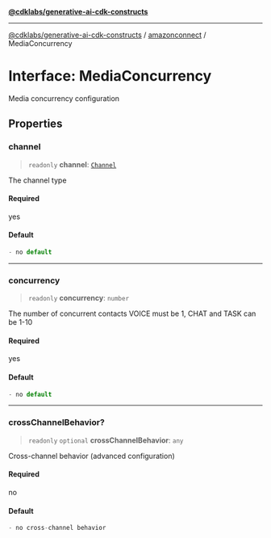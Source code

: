 [**@cdklabs/generative-ai-cdk-constructs**](../../../../README.md)

***

[@cdklabs/generative-ai-cdk-constructs](../../../../README.md) / [amazonconnect](../README.md) / MediaConcurrency

# Interface: MediaConcurrency

Media concurrency configuration

## Properties

### channel

> `readonly` **channel**: [`Channel`](../enumerations/Channel.md)

The channel type

#### Required

yes

#### Default

```ts
- no default
```

***

### concurrency

> `readonly` **concurrency**: `number`

The number of concurrent contacts
VOICE must be 1, CHAT and TASK can be 1-10

#### Required

yes

#### Default

```ts
- no default
```

***

### crossChannelBehavior?

> `readonly` `optional` **crossChannelBehavior**: `any`

Cross-channel behavior (advanced configuration)

#### Required

no

#### Default

```ts
- no cross-channel behavior
```
